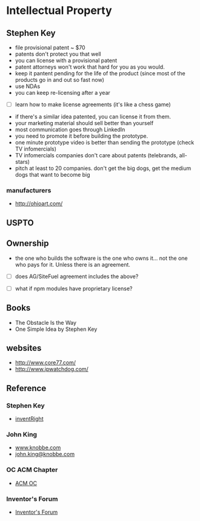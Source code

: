 # Intellectual Property


## Stephen Key


- file provisional patent ~ $70
- patents don't protect you that well
- you can license with a provisional patent
- patent attorneys won't work that hard for you as you would.
- keep it pantent pending for the life of the product (since most of the products go in and out so fast now)
- use NDAs
- you can keep re-licensing after a year
- [ ] learn how to make license agreements (it's like a chess game)
- if there's a similar idea patented, you can license it from them.
- your marketing material should sell better than yourself
- most communication goes through LinkedIn
- you need to promote it before building the prototype.
- one minute prototype video is better than sending the prototype (check TV infomercials)
- TV infomercials companies don't care about patents (telebrands, all-stars)
- pitch at least to 20 companies. don't get the big dogs, get the medium dogs that want to become big

### manufacturers
- http://ohioart.com/



## USPTO



## Ownership

- the one who builds the software is the one who owns it... not the one who pays for it. Unless there is an agreement.

- [ ] does AG/SiteFuel agreement includes the above?
- [ ] what if npm modules have proprietary license?


## Books
- The Obstacle Is the Way
- One Simple Idea by Stephen Key

## websites
- http://www.core77.com/
- http://www.ipwatchdog.com/


## Reference

### Stephen Key
- [inventRight](http://www.inventright.com/)


### John King
- www.knobbe.com   
- john.king@knobbe.com

### OC ACM Chapter
- [ACM OC](http://oc.acm.org/)

### Inventor's Forum

- [Inventor's Forum](http://www.inventorsforum.org/)